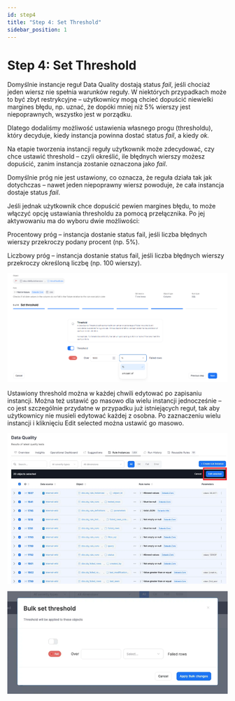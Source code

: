 ```yaml
---
id: step4
title: "Step 4: Set Threshold"
sidebar_position: 1
---
```

# Step 4: Set Threshold

Domyślnie instancje reguł Data Quality dostają status *fail*, jeśli chociaż jeden wiersz nie spełnia warunków reguły. W niektórych przypadkach może to być zbyt restrykcyjne – użytkownicy mogą chcieć dopuścić niewielki margines błędu, np. uznać, że dopóki mniej niż 5% wierszy jest niepoprawnych, wszystko jest w porządku.

Dlatego dodaliśmy możliwość ustawienia własnego progu (thresholdu), który decyduje, kiedy instancja powinna dostać status *fail*, a kiedy *ok.*

Na etapie tworzenia instancji reguły użytkownik może zdecydować, czy chce ustawić threshold – czyli określić, ile błędnych wierszy możesz dopuścić, zanim instancja zostanie oznaczona jako *fail*.

Domyślnie próg nie jest ustawiony, co oznacza, że reguła działa tak jak dotychczas – nawet jeden niepoprawny wiersz powoduje, że cała instancja dostaje status *fail*.

Jeśli jednak użytkownik chce dopuścić pewien margines błędu, to może włączyć opcję ustawiania thresholdu za pomocą przełącznika. Po jej aktywowaniu ma do wyboru dwie możliwości:

Procentowy próg – instancja dostanie status fail, jeśli liczba błędnych wierszy przekroczy podany procent (np. 5%).

Liczbowy próg – instancja dostanie status fail, jeśli liczba błędnych wierszy przekroczy określoną liczbę (np. 100 wierszy).

![Setting the data quality threshold menu](setting_the_threshold.png)

Ustawiony threshold można w każdej chwili edytować po zapisaniu instancji. Można też ustawić go masowo dla wielu instancji jednocześnie – co jest szczególnie przydatne w przypadku już istniejących reguł, tak aby użytkownicy nie musieli edytować każdej z osobna. Po zaznaczeniu wielu instancji i kliknięciu Edit selected można ustawić go masowo.

![Bulk setting the threshold button](bulk_setting_the_threshold.png)

![Bulk setting the threshold window](bulk_setting_the_threshold-2.png)